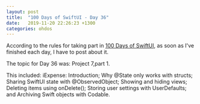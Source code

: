 ```yaml
---
layout: post
title:  "100 Days of SwiftUI - Day 36"
date:   2019-11-20 22:26:23 +1300
categories: ohdos
---
```

According to the rules for taking part in [100 Days of SwiftUI](https://www.hackingwithswift.com/100/swiftui), as soon as I've finished each day, I have to post about it.

The topic for Day 36 was: Project 7,part 1.

This included: iExpense: Introduction; Why @State only works with structs; Sharing SwiftUI state with @ObservedObject; Showing and hiding views; Deleting items using onDelete(); Storing user settings with UserDefaults; and Archiving Swift objects with Codable.
